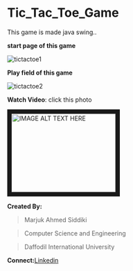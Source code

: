 # Tic_Tac_Toe_Game
This game is made java swing..


**start page of this game**

![tictactoe1](https://user-images.githubusercontent.com/36816925/81302845-b4276500-909c-11ea-89b1-7cbd0037bcfa.png)

**Play field of this game**

![tictactoe2](https://user-images.githubusercontent.com/36816925/81303440-80007400-909d-11ea-8696-98d5ed477852.png)




**Watch Video**: click this photo

<a href="http://www.youtube.com/watch?feature=player_embedded&v=zIpby13cXIg
" target="_blank"><img src="http://img.youtube.com/vi/zIpby13cXIg/0.jpg" 
alt="IMAGE ALT TEXT HERE" width="240" height="180" border="10" /></a>






**Created By:**
>Marjuk Ahmed Siddiki

>Computer Science and Engineering

>Daffodil International University




**Connect:**[Linkedin](https://www.linkedin.com/in/mahmedsiddiki)
